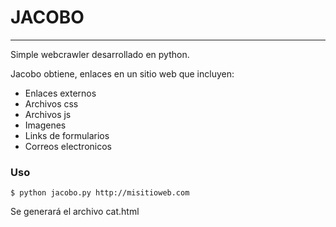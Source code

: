 # JACOBO
------
Simple webcrawler desarrollado en python.

Jacobo obtiene, enlaces en un sitio web que incluyen:
- Enlaces externos
- Archivos css
- Archivos js
- Imagenes
- Links de formularios
- Correos electronicos

### Uso
```
$ python jacobo.py http://misitioweb.com
```
Se generará el archivo cat.html

